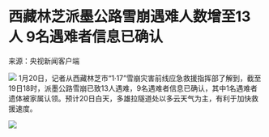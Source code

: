 # 西藏林芝派墨公路雪崩遇难人数增至13人 9名遇难者信息已确认

来源：央视新闻客户端

![](https://inews.gtimg.com/newsapp_bt/0/15619684940/1000)
1月20日，记者从西藏林芝市“1·17”雪崩灾害前线应急救援指挥部了解到，截至19日18时，派墨公路雪崩已致13人遇难，9名遇难者信息已确认，其中1名遇难者遗体被家属认领。预计20日白天，多雄拉隧道处以多云天气为主，有利于加快救援速度。

![](https://inews.gtimg.com/newsapp_bt/0/15619684932/1000)

